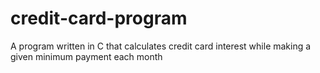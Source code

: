 # credit-card-program
A program written in C that calculates credit card interest while making a given minimum payment each month
